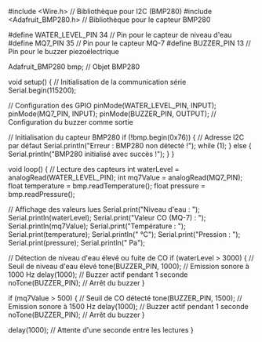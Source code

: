 #include <Wire.h>           // Bibliothèque pour I2C (BMP280)
#include <Adafruit_BMP280.h> // Bibliothèque pour le capteur BMP280

#define WATER_LEVEL_PIN 34  // Pin pour le capteur de niveau d'eau
#define MQ7_PIN 35          // Pin pour le capteur MQ-7
#define BUZZER_PIN 13       // Pin pour le buzzer piezoélectrique

Adafruit_BMP280 bmp;        // Objet BMP280

void setup() {
  // Initialisation de la communication série
  Serial.begin(115200);

  // Configuration des GPIO
  pinMode(WATER_LEVEL_PIN, INPUT);
  pinMode(MQ7_PIN, INPUT);
  pinMode(BUZZER_PIN, OUTPUT);  // Configuration du buzzer comme sortie

  // Initialisation du capteur BMP280
  if (!bmp.begin(0x76)) {   // Adresse I2C par défaut
    Serial.println("Erreur : BMP280 non détecté !");
    while (1);
  } else {
    Serial.println("BMP280 initialisé avec succès !");
  }
}

void loop() {
  // Lecture des capteurs
  int waterLevel = analogRead(WATER_LEVEL_PIN);
  int mq7Value = analogRead(MQ7_PIN);
  float temperature = bmp.readTemperature();
  float pressure = bmp.readPressure();

  // Affichage des valeurs lues
  Serial.print("Niveau d'eau : ");
  Serial.println(waterLevel);
  Serial.print("Valeur CO (MQ-7) : ");
  Serial.println(mq7Value);
  Serial.print("Température : ");
  Serial.print(temperature);
  Serial.println(" °C");
  Serial.print("Pression : ");
  Serial.print(pressure);
  Serial.println(" Pa");

  // Détection de niveau d'eau élevé ou fuite de CO
  if (waterLevel > 3000) { // Seuil de niveau d'eau élevé
    tone(BUZZER_PIN, 1000);  // Emission sonore à 1000 Hz
    delay(1000);             // Buzzer actif pendant 1 seconde
    noTone(BUZZER_PIN);      // Arrêt du buzzer
  }

  if (mq7Value > 500) {      // Seuil de CO détecté
    tone(BUZZER_PIN, 1500);  // Emission sonore à 1500 Hz
    delay(1000);             // Buzzer actif pendant 1 seconde
    noTone(BUZZER_PIN);      // Arrêt du buzzer
  }

  delay(1000); // Attente d'une seconde entre les lectures
}
